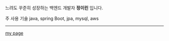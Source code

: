 
느려도 꾸준히 성장하는 백엔드 개발자 **정이린** 입니다.

주 사용 기술
java, spring Boot, jpa, mysql, aws
 

---
[my page](https://summerr0-0.github.io/study/main/default-topic.html)

<!---
summerr0-0/summerr0-0 is a ✨ special ✨ repository because its `README.md` (this file) appears on your GitHub profile.
You can click the Preview link to take a look at your changes.
--->
